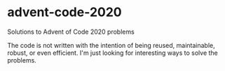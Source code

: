 # advent-code-2020

Solutions to Advent of Code 2020 problems

The code is not written with the intention of being reused, maintainable, robust, or even efficient. I'm just looking for interesting ways to solve the problems.
